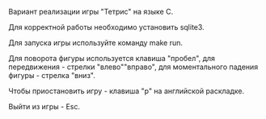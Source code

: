 Вариант реализации игры "Тетрис" на языке С.

Для корректной работы необходимо установить sqlite3.

Для запуска игры используйте команду make run.

Для поворота фигуры используется клавиша "пробел", для передвижения - стрелки "влево"\"вправо", для моментального падения фигуры - стрелка "вниз".

Чтобы приостановить игру - клавиша "p" на английской раскладке.

Выйти из игры - Esc.
